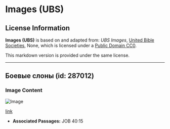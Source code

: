 # Images (UBS)

## License Information

**Images (UBS)** is based on and adapted from: _UBS Images_, [United Bible Societies](https://unitedbiblesocieties.org/), None, which is licensed under a [Public Domain CC0](https://creativecommons.org/public-domain/cc0/).

This markdown version is provided under the same license.



--------------------------------

## Боевые слоны (id: 287012)

### Image Content

![Image](https://cdn.aquifer.bible/aquifer-content/resources/Media/WEB-0393_war_elephants.jpg)

[link](https://cdn.aquifer.bible/aquifer-content/resources/Media/WEB-0393_war_elephants.jpg)

* **Associated Passages:** JOB 40:15

